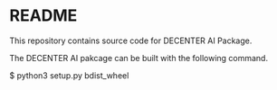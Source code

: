 # README #

This repository contains source code for DECENTER AI Package. 

The DECENTER AI pakcage can be built with the following command. 

 $ python3 setup.py bdist_wheel
 
 